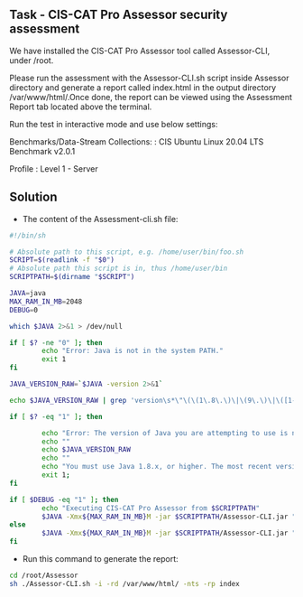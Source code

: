 ## Task - CIS-CAT Pro Assessor security assessment

We have installed the CIS-CAT Pro Assessor tool called Assessor-CLI, under /root.

Please run the assessment with the Assessor-CLI.sh script inside Assessor directory and generate a report called index.html in the output directory /var/www/html/.Once done, the report can be viewed using the Assessment Report tab located above the terminal.

Run the test in interactive mode and use below settings:

Benchmarks/Data-Stream Collections: : CIS Ubuntu Linux 20.04 LTS Benchmark v2.0.1

Profile : Level 1 - Server

## Solution
- The content of the Assessment-cli.sh file:
```bash
#!/bin/sh

# Absolute path to this script, e.g. /home/user/bin/foo.sh
SCRIPT=$(readlink -f "$0")
# Absolute path this script is in, thus /home/user/bin
SCRIPTPATH=$(dirname "$SCRIPT")

JAVA=java
MAX_RAM_IN_MB=2048
DEBUG=0

which $JAVA 2>&1 > /dev/null

if [ $? -ne "0" ]; then
        echo "Error: Java is not in the system PATH."
        exit 1
fi

JAVA_VERSION_RAW=`$JAVA -version 2>&1`

echo $JAVA_VERSION_RAW | grep 'version\s*\"\(\(1\.8\.\)\|\(9\.\)\|\([1-9][0-9]\.\)\)' 2>&1 > /dev/null

if [ $? -eq "1" ]; then

        echo "Error: The version of Java you are attempting to use is not compatible with CISCAT:"
        echo ""
        echo $JAVA_VERSION_RAW
        echo ""
        echo "You must use Java 1.8.x, or higher. The most recent version of Java is recommended."
        exit 1;
fi

if [ $DEBUG -eq "1" ]; then
        echo "Executing CIS-CAT Pro Assessor from $SCRIPTPATH"
        $JAVA -Xmx${MAX_RAM_IN_MB}M -jar $SCRIPTPATH/Assessor-CLI.jar "$@" --verbose
else
        $JAVA -Xmx${MAX_RAM_IN_MB}M -jar $SCRIPTPATH/Assessor-CLI.jar "$@"
fi
```

- Run this command to generate the report:
```bash
cd /root/Assessor
sh ./Assessor-CLI.sh -i -rd /var/www/html/ -nts -rp index
```
